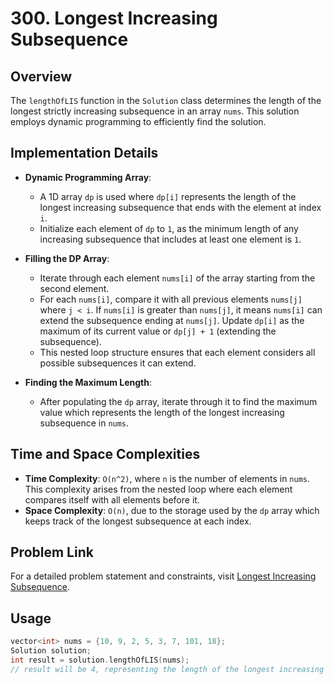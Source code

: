 # 300. Longest Increasing Subsequence

## Overview
The `lengthOfLIS` function in the `Solution` class determines the length of the longest strictly increasing subsequence in an array `nums`. This solution employs dynamic programming to efficiently find the solution.

## Implementation Details
- **Dynamic Programming Array**:
  - A 1D array `dp` is used where `dp[i]` represents the length of the longest increasing subsequence that ends with the element at index `i`.
  - Initialize each element of `dp` to `1`, as the minimum length of any increasing subsequence that includes at least one element is `1`.

- **Filling the DP Array**:
  - Iterate through each element `nums[i]` of the array starting from the second element.
  - For each `nums[i]`, compare it with all previous elements `nums[j]` where `j < i`. If `nums[i]` is greater than `nums[j]`, it means `nums[i]` can extend the subsequence ending at `nums[j]`. Update `dp[i]` as the maximum of its current value or `dp[j] + 1` (extending the subsequence).
  - This nested loop structure ensures that each element considers all possible subsequences it can extend.

- **Finding the Maximum Length**:
  - After populating the `dp` array, iterate through it to find the maximum value which represents the length of the longest increasing subsequence in `nums`.

## Time and Space Complexities
- **Time Complexity**: `O(n^2)`, where `n` is the number of elements in `nums`. This complexity arises from the nested loop where each element compares itself with all elements before it.
- **Space Complexity**: `O(n)`, due to the storage used by the `dp` array which keeps track of the longest subsequence at each index.

## Problem Link
For a detailed problem statement and constraints, visit [Longest Increasing Subsequence](https://leetcode.com/problems/longest-increasing-subsequence/).

## Usage
```cpp
vector<int> nums = {10, 9, 2, 5, 3, 7, 101, 18};
Solution solution;
int result = solution.lengthOfLIS(nums);
// result will be 4, representing the length of the longest increasing subsequence [2, 3, 7, 101].
